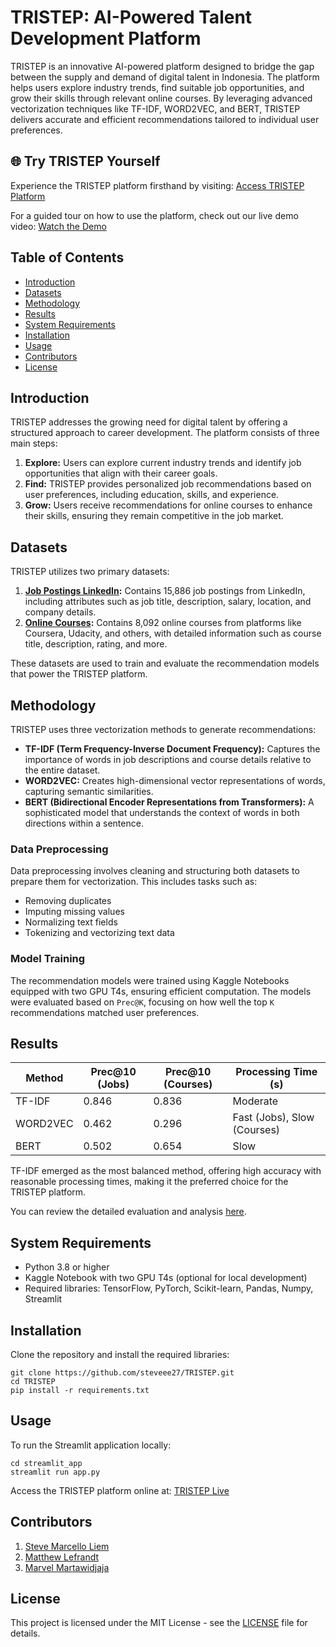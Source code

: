 # TRISTEP: AI-Powered Talent Development Platform

TRISTEP is an innovative AI-powered platform designed to bridge the gap between the supply and demand of digital talent in Indonesia. The platform helps users explore industry trends, find suitable job opportunities, and grow their skills through relevant online courses. By leveraging advanced vectorization techniques like TF-IDF, WORD2VEC, and BERT, TRISTEP delivers accurate and efficient recommendations tailored to individual user preferences.

## 🌐 Try TRISTEP Yourself
Experience the TRISTEP platform firsthand by visiting: [Access TRISTEP Platform](https://tristep.streamlit.app/)

For a guided tour on how to use the platform, check out our live demo video: [Watch the Demo](https://your-demo-video-link)

## Table of Contents

- [Introduction](#introduction)
- [Datasets](#datasets)
- [Methodology](#methodology)
- [Results](#results)
- [System Requirements](#system-requirements)
- [Installation](#installation)
- [Usage](#usage)
- [Contributors](#contributors)
- [License](#license)

## Introduction

TRISTEP addresses the growing need for digital talent by offering a structured approach to career development. The platform consists of three main steps:

1. **Explore:** Users can explore current industry trends and identify job opportunities that align with their career goals.
2. **Find:** TRISTEP provides personalized job recommendations based on user preferences, including education, skills, and experience.
3. **Grow:** Users receive recommendations for online courses to enhance their skills, ensuring they remain competitive in the job market.

## Datasets

TRISTEP utilizes two primary datasets:

1. **[Job Postings LinkedIn](https://www.kaggle.com/code/enricofindley/linkedin-job-postings-2023-data-analysis):** Contains 15,886 job postings from LinkedIn, including attributes such as job title, description, salary, location, and company details.
2. **[Online Courses](https://www.kaggle.com/code/enricofindley/linkedin-job-postings-2023-data-analysis):** Contains 8,092 online courses from platforms like Coursera, Udacity, and others, with detailed information such as course title, description, rating, and more.

These datasets are used to train and evaluate the recommendation models that power the TRISTEP platform.

## Methodology

TRISTEP uses three vectorization methods to generate recommendations:

- **TF-IDF (Term Frequency-Inverse Document Frequency):** Captures the importance of words in job descriptions and course details relative to the entire dataset.
- **WORD2VEC:** Creates high-dimensional vector representations of words, capturing semantic similarities.
- **BERT (Bidirectional Encoder Representations from Transformers):** A sophisticated model that understands the context of words in both directions within a sentence.

### Data Preprocessing

Data preprocessing involves cleaning and structuring both datasets to prepare them for vectorization. This includes tasks such as:

- Removing duplicates
- Imputing missing values
- Normalizing text fields
- Tokenizing and vectorizing text data

### Model Training

The recommendation models were trained using Kaggle Notebooks equipped with two GPU T4s, ensuring efficient computation. The models were evaluated based on `Prec@K`, focusing on how well the top `K` recommendations matched user preferences.

## Results

| Method   | Prec@10 (Jobs) | Prec@10 (Courses) | Processing Time (s) |
|----------|----------------|-------------------|---------------------|
| TF-IDF   | 0.846          | 0.836             | Moderate            |
| WORD2VEC | 0.462          | 0.296             | Fast (Jobs), Slow (Courses) |
| BERT     | 0.502          | 0.654             | Slow                |

TF-IDF emerged as the most balanced method, offering high accuracy with reasonable processing times, making it the preferred choice for the TRISTEP platform.

You can review the detailed evaluation and analysis [here](https://www.kaggle.com/code/enricofindley/linkedin-job-postings-2023-data-analysis).

## System Requirements

- Python 3.8 or higher
- Kaggle Notebook with two GPU T4s (optional for local development)
- Required libraries: TensorFlow, PyTorch, Scikit-learn, Pandas, Numpy, Streamlit

## Installation

Clone the repository and install the required libraries:
```
git clone https://github.com/steveee27/TRISTEP.git
cd TRISTEP
pip install -r requirements.txt
```

## Usage

To run the Streamlit application locally:
```
cd streamlit_app
streamlit run app.py
```
Access the TRISTEP platform online at: [TRISTEP Live](https://tristep.streamlit.app/)

## Contributors
1. [Steve Marcello Liem](https://github.com/steveee27)
2. [Matthew Lefrandt](https://github.com/MatthewLefrandt)
3. [Marvel Martawidjaja](https://github.com/marvelm69)

## License
This project is licensed under the MIT License - see the [LICENSE](https://github.com/steveee27/TRISTEP/blob/main/LICENSE) file for details.
